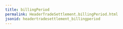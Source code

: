 ```yaml
---
title: billingPeriod
permalink: HeaderTradeSettlement.billingPeriod.html
jsonid: headertradesettlement_billingperiod
---
```

